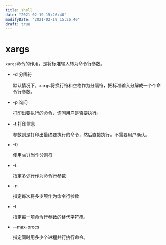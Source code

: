 ```yaml
---
title: shell
date: "2021-02-19 15:26:40"
modifyDate: "2021-02-19 15:26:40"
draft: true
---
```

# xargs 

`xargs`命令的作用，是将标准输入转为命令行参数。

- -d 分隔符

    默认情况下，`xargs`将换行符和空格作为分隔符，把标准输入分解成一个个命令行参数。

- -p 询问

    打印出要执行的命令，询问用户是否要执行。

- -t 打印信息

    参数则是打印出最终要执行的命令，然后直接执行，不需要用户确认。

- -0

    使用`null`当作分割符

- -L 

    指定多少行作为命令行参数

- -n

    指定每次将多少项作为命令行参数

- -I

    指定每一项命令行参数的替代字符串。

- --max-procs

    指定同时用多少个进程并行执行命令。
